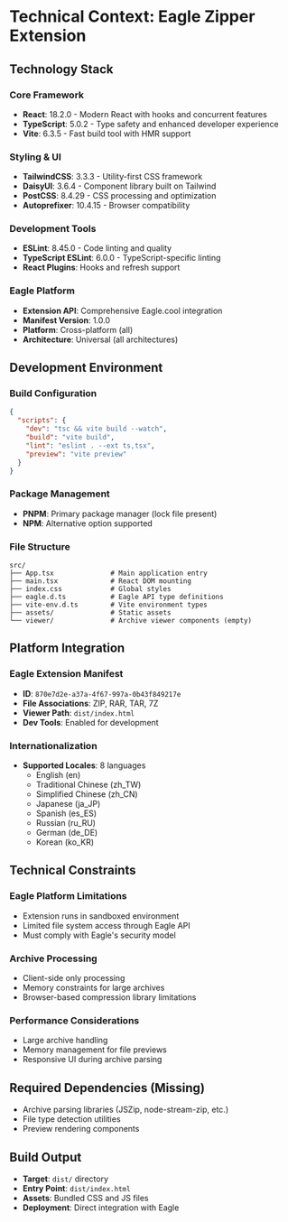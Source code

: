 # Technical Context: Eagle Zipper Extension

## Technology Stack

### Core Framework
- **React**: 18.2.0 - Modern React with hooks and concurrent features
- **TypeScript**: 5.0.2 - Type safety and enhanced developer experience
- **Vite**: 6.3.5 - Fast build tool with HMR support

### Styling & UI
- **TailwindCSS**: 3.3.3 - Utility-first CSS framework
- **DaisyUI**: 3.6.4 - Component library built on Tailwind
- **PostCSS**: 8.4.29 - CSS processing and optimization
- **Autoprefixer**: 10.4.15 - Browser compatibility

### Development Tools
- **ESLint**: 8.45.0 - Code linting and quality
- **TypeScript ESLint**: 6.0.0 - TypeScript-specific linting
- **React Plugins**: Hooks and refresh support

### Eagle Platform
- **Extension API**: Comprehensive Eagle.cool integration
- **Manifest Version**: 1.0.0
- **Platform**: Cross-platform (all)
- **Architecture**: Universal (all architectures)

## Development Environment

### Build Configuration
```json
{
  "scripts": {
    "dev": "tsc && vite build --watch",
    "build": "vite build",
    "lint": "eslint . --ext ts,tsx",
    "preview": "vite preview"
  }
}
```

### Package Management
- **PNPM**: Primary package manager (lock file present)
- **NPM**: Alternative option supported

### File Structure
```
src/
├── App.tsx              # Main application entry
├── main.tsx             # React DOM mounting
├── index.css            # Global styles
├── eagle.d.ts           # Eagle API type definitions
├── vite-env.d.ts        # Vite environment types
├── assets/              # Static assets
└── viewer/              # Archive viewer components (empty)
```

## Platform Integration

### Eagle Extension Manifest
- **ID**: `870e7d2e-a37a-4f67-997a-0b43f849217e`
- **File Associations**: ZIP, RAR, TAR, 7Z
- **Viewer Path**: `dist/index.html`
- **Dev Tools**: Enabled for development

### Internationalization
- **Supported Locales**: 8 languages
  - English (en)
  - Traditional Chinese (zh_TW)
  - Simplified Chinese (zh_CN)
  - Japanese (ja_JP)
  - Spanish (es_ES)
  - Russian (ru_RU)
  - German (de_DE)
  - Korean (ko_KR)

## Technical Constraints

### Eagle Platform Limitations
- Extension runs in sandboxed environment
- Limited file system access through Eagle API
- Must comply with Eagle's security model

### Archive Processing
- Client-side only processing
- Memory constraints for large archives
- Browser-based compression library limitations

### Performance Considerations
- Large archive handling
- Memory management for file previews
- Responsive UI during archive parsing

## Required Dependencies (Missing)
- Archive parsing libraries (JSZip, node-stream-zip, etc.)
- File type detection utilities
- Preview rendering components

## Build Output
- **Target**: `dist/` directory
- **Entry Point**: `dist/index.html`
- **Assets**: Bundled CSS and JS files
- **Deployment**: Direct integration with Eagle